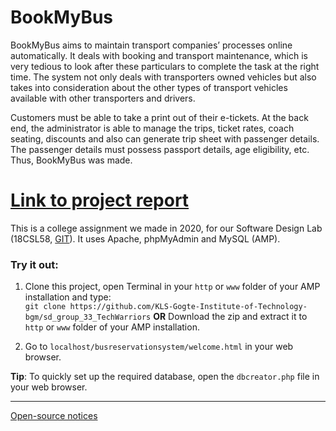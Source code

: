 # BookMyBus

BookMyBus aims to maintain transport companies’ processes online automatically. It deals with booking and transport maintenance, which is very tedious to look after these particulars to complete the  task at the right time. The system not only deals with transporters owned vehicles but also takes into consideration about the other types of transport vehicles available with other transporters and drivers.

Customers must be able to take a print out of their e-tickets. At the back end, the administrator is  able to manage the trips, ticket rates, coach seating, discounts and also can generate trip sheet with passenger details. The passenger details must possess passport details, age eligibility, etc. Thus, BookMyBus was made.

<h1><a href="https://github.com/KLS-Gogte-Institute-of-Technology-bgm/sd-lab-project-group_5thsem_techwarriors/blob/master/SD-Project.pdf">Link to project report</a></h1>

This is a college assignment we made in 2020, for our Software Design Lab (18CSL58, [GIT](http://git.edu)). 
It uses Apache, phpMyAdmin and MySQL (AMP).

### Try it out:

1. Clone this project, open Terminal in your ```http``` or ```www``` folder of your AMP installation and type:<br>
```git clone https://github.com/KLS-Gogte-Institute-of-Technology-bgm/sd_group_33_TechWarriors```
<b>OR</b>
Download the zip and extract it to ```http``` or ```www``` folder of your AMP installation.

2. Go to ```localhost/busreservationsystem/welcome.html``` in your web browser.


<b>Tip</b>: To quickly set up the required database, open the ```dbcreator.php``` file in your web browser.

<hr>

[Open-source notices](NOTICE)

